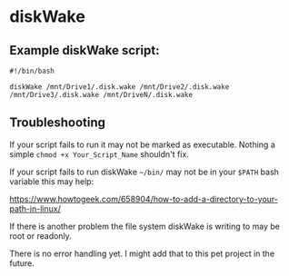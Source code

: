 # diskWake

## Example diskWake script:
```shell
#!/bin/bash

diskWake /mnt/Drive1/.disk.wake /mnt/Drive2/.disk.wake /mnt/Drive3/.disk.wake /mnt/DriveN/.disk.wake
```
## Troubleshooting 
If your script fails to run it may not be marked as executable. Nothing a simple `chmod +x Your_Script_Name` shouldn't fix.

If your script fails to run diskWake `~/bin/` may not be in your `$PATH` bash variable this may help:

https://www.howtogeek.com/658904/how-to-add-a-directory-to-your-path-in-linux/

If there is another problem the file system diskWake is writing to may be root or readonly.

There is no error handling yet. I might add that to this pet project in the future.
